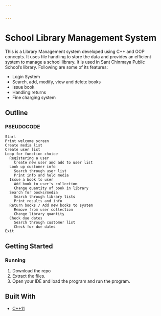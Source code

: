 ```yaml
---


---
```


<h1 id="school-library-management-system">School Library Management System</h1>
<p>This is a Library Management system developed using C++ and OOP concepts. It uses file handling to store the data and provides an efficient system to manage a school library.  It is used in Sant Chinmaya Public School’s library. Following are some of its features:</p>
<ul>
<li>Login System</li>
<li>Search, add, modify, view and delete books</li>
<li>Issue book</li>
<li>Handling returns</li>
<li>Fine charging system</li>
</ul>
<h2 id="outline">Outline</h2>
<h3 id="pseudocode">PSEUDOCODE</h3>
<pre><code>Start
Print welcome screen
Create media list
Create user list
Loop for function choice
  Registering a user
    Create new user and add to user list
  Look up customer info
    Search through user list
    Print info and held media
  Issue a book to user
    Add book to user's collection
    Change quantity of book in library
  Search for books/media
    Search through library lists 
    Print results and info
  Return books / Add new books to system
    Remove from user collection
    Change library quantity
  Check due dates
    Search through customer list
    Check for due dates
Exit
</code></pre>
<h2 id="getting-started">Getting Started</h2>
<h3 id="running">Running</h3>
<ol>
<li>Download the repo</li>
<li>Extract the files.</li>
<li>Open your IDE and load the program and run the program.</li>
</ol>
<h2 id="built-with">Built With</h2>
<ul>
<li><a href="https://en.cppreference.com/w/cpp">C++11</a></li>
</ul>

